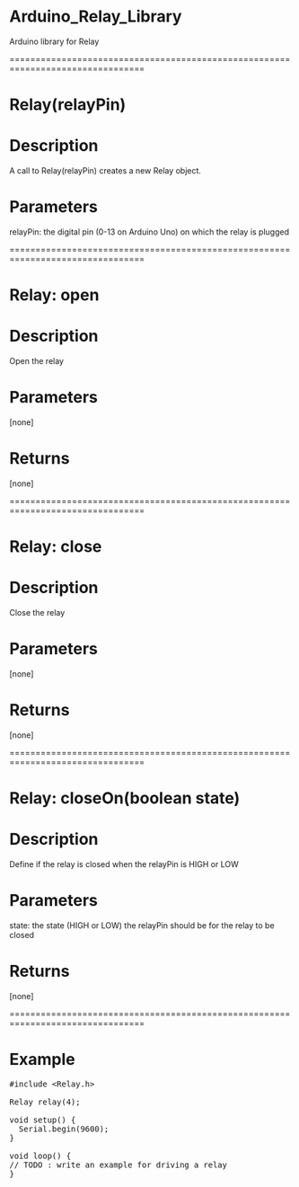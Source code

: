 # Arduino_Relay_Library
Arduino library for Relay

================================================================================
# Relay(relayPin)
# Description
A call to Relay(relayPin) creates a new Relay object.
# Parameters
relayPin: the digital pin (0-13 on Arduino Uno) on which the relay is plugged

================================================================================
# Relay: open
# Description
Open the relay
# Parameters
[none]
# Returns
[none]

================================================================================
# Relay: close
# Description
Close the relay
# Parameters
[none]
# Returns
[none]

================================================================================
# Relay: closeOn(boolean state)
# Description
Define if the relay is closed when the relayPin is HIGH or LOW
# Parameters
state: the state (HIGH or LOW) the relayPin should be for the relay to be closed
# Returns
[none]

================================================================================
# Example
<pre>
&#35;include &lt;Relay.h&gt;

Relay relay(4);

void setup() {
  Serial.begin(9600);
}

void loop() {
// TODO : write an example for driving a relay
}
</pre>
